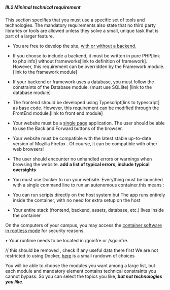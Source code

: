 ##### III.2 Minimal technical requirement

This section specifies that you must use a specific set of tools and technologies.
The mandatory requirements also state that no third party libraries or tools are allowed
unless they solve a small, unique task that is part of a larger feature.

- You are free to develop the site, [with or without a backend.](with_without_backend.md)

- If you choose to include a backend, it must be written in pure PHP[link to php info] without
frameworks[link to definition of framework]. However, this requirement can be overridden by the Framework
module. [link to the framework module]

- If your backend or framework uses a database, you must follow the constraints
of the Database module. (must use SQLlite) [link to the database module]

- The frontend should be developed using Typescript[link to typescript] as base code. However, this
requirement can be modified through the FrontEnd module.[link to front end module]

- Your website must be a [single page](https://en.wikipedia.org/wiki/Single-page_application) application. The user should be able to use the Back and Forward buttons of the browser.

- Your website must be compatible with the latest stable up-to-date version of
Mozilla Firefox . Of course, it can be compatible with other web browsers!

- The user should encounter no unhandled errors or warnings when browsing the
website. **add a list of typical errors, include typical oversights**

- You must use Docker to run your website. Everything must be launched with a
single command line to run an autonomous container.this means :
- You can run scripts directly on the host system but The app runs entirely inside the container, with no need for extra setup on the host
- Your entire stack (frontend, backend, assets, database, etc.) lives inside the container

On the computers of your campus, you may access the [container
software in rootless mode](choosing_rootles.md) for security reasons.

• Your runtime needs to be located in /goinfre or /sgoinfre.

// this should be removed , check if any useful data there first We are not restricted to using Docker, [here](container_technologies.md) is a small rundown of choices

 You will be able to choose the modules you want among a large list, but each module and mandatory element contains technical constraints you cannot bypass. So you can select the topics you like, ***but not technologies you like***.
